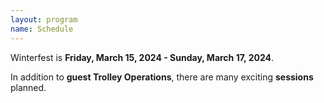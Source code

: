 ```yaml
---
layout: program
name: Schedule
---
```


Winterfest is **Friday, March 15, 2024 - Sunday, March 17, 2024**.

In addition to **guest Trolley Operations**, there are many exciting **sessions** planned.
